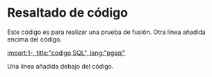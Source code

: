 # Resaltado de código

Este código es para realizar una prueba de fusión.
Otra línea añadida encima del código.

[import:1-, title:"codigo SQL", lang:"pgsql"](codigo.sql)

Una línea añadida debajo del código.









